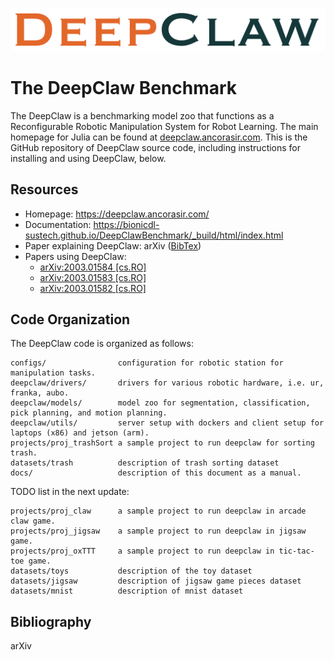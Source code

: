 ![DeepClaw-Logo](doc/deepclawdoc/docs/asset/fig-DeepClaw.png)

# The DeepClaw Benchmark

The DeepClaw is a benchmarking model zoo that functions as a Reconfigurable Robotic Manipulation System for Robot Learning. The main homepage for Julia can be found at [deepclaw.ancorasir.com](https://deepclaw.ancorasir.com/). This is the GitHub repository of DeepClaw source code, including instructions for installing and using DeepClaw, below.

## Resources

- Homepage: https://deepclaw.ancorasir.com/
- Documentation: https://bionicdl-sustech.github.io/DeepClawBenchmark/_build/html/index.html
- Paper explaining DeepClaw: arXiv ([BibTex](#bibliography))
- Papers using DeepClaw: 
  - [arXiv:2003.01584 [cs.RO]](https://arxiv.org/abs/2003.01584)
  - [arXiv:2003.01583 [cs.RO]](https://arxiv.org/abs/2003.01583)
  - [arXiv:2003.01582 [cs.RO]](https://arxiv.org/abs/2003.01582)

## Code Organization

The DeepClaw code is organized as follows:

    configs/                configuration for robotic station for manipulation tasks.
    deepclaw/drivers/       drivers for various robotic hardware, i.e. ur, franka, aubo.
    deepclaw/models/        model zoo for segmentation, classification, pick planning, and motion planning.
    deepclaw/utils/         server setup with dockers and client setup for laptops (x86) and jetson (arm).
    projects/proj_trashSort a sample project to run deepclaw for sorting trash.
    datasets/trash          description of trash sorting dataset
    docs/                   description of this document as a manual.

TODO list in the next update:

    projects/proj_claw      a sample project to run deepclaw in arcade claw game.
    projects/proj_jigsaw    a sample project to run deepclaw in jigsaw game.
    projects/proj_oxTTT     a sample project to run deepclaw in tic-tac-toe game.
    datasets/toys           description of the toy dataset
    datasets/jigsaw         description of jigsaw game pieces dataset
    datasets/mnist          description of mnist dataset

## Bibliography

arXiv